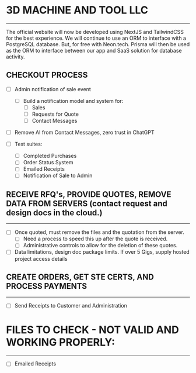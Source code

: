 # 3D MACHINE AND TOOL LLC
---
The official website will now be developed using NextJS and TailwindCSS for the best experience.
We will continue to use an ORM to interface with a PostgreSQL database. But, for free with Neon.tech.
Prisma will then be used as the ORM to interface between our app and SaaS solution for database activity.

## CHECKOUT PROCESS

- [ ] Admin notification of sale event
    - [ ] Build a notification model and system for:
        - [ ] Sales
        - [ ] Requests for Quote
        - [ ] Contact Messages

- [ ] Remove AI from Contact Messages, zero trust in ChatGPT

- [ ] Test suites:
    - [ ] Completed Purchases
    - [ ] Order Status System
    - [ ] Emailed Receipts
    - [ ] Notification of Sale to Admin

## RECEIVE RFQ's, PROVIDE QUOTES, REMOVE DATA FROM SERVERS (contact request and design docs in the cloud.)
---
  - [ ] Once quoted, must remove the files and the quotation from the server.
    - [ ] Need a process to speed this up after the quote is received.
    - [ ] Administrative controls to allow for the deletion of these quotes.

  - [ ] Data limitations, design doc package limits. If over 5 Gigs, supply hosted project access details

## CREATE ORDERS, GET STE CERTS, AND PROCESS PAYMENTS
---
  - [ ] Send Receipts to Customer and Administration 

# FILES TO CHECK - NOT VALID AND WORKING PROPERLY:
---
  - [ ] Emailed Receipts